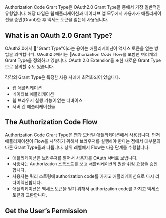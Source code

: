 Authorization Code Grant Type은 OAuth2.0 Grant Type들 중에서 가장 일반적인 유형입니다. 해당 타입은 웹 애플리케이션과 네이티브 앱 모두에서 사용자가 애플리케이션을 승인(Grant)한 후 액세스 토큰을 얻는데 사용됩니다.

## What is an OAuth 2.0 Grant Type?
OAuth2.0에서 "Grant Type"이라는 용어는 애플리케이션이 액세스 토큰을 얻는 방법을 의미합니다. OAuth2.0에서는 Authorization Code Flow를 포함한 여러개의 Grant Type을 정의하고 있습니다.  OAuth 2.0 Extension들 또한 새로운 Grant Type으로 정의할 수도 있습니다.

각각의 Grant Type은 특정한 사용 사례에 최적화되어 있습니다.
- 웹 애플리케이션
- 네이티브 애플리케이션
- 웹 브라우저 실행 기능이 없는 디바이스
- 서버 간 애플리케이션들

## The Authorization Code Flow
Authorization Code Grant Type은 웹과 모바일 애플리케이션에서 사용됩니다. 먼저 애플리케이션이 Flow를 시작하기 위해서 브라우저를 실행해야 한다는 점에서 대부분의 다른 Grant Type들과 다릅니다. 상위 레벨에서 Flow는 다음 단계를 수행합니다.

- 애플리케이션은 브라우저를 열어서 사용자를 OAuth 서버로 보냅니다.
- 사용자는 Authorization 프롬프트를 보고 애플리케이션의 권한 위임 요청을 승인합니다.
- 사용자는 쿼리 스트링에 authorization code를 가지고 애플리케이션으로 다시 리다이렉션합니다.
- 애플리케이션은 액세스 토큰을 얻기 위해서 authorization code를 가지고 액세스 토큰과 교환합니다.

## Get the User’s Permission

